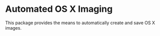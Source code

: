 Automated OS X Imaging
======================

This package provides the means to automatically create and save OS X images.
